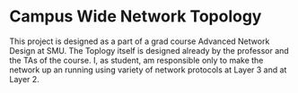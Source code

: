 # Campus Wide Network Topology 

This project is designed as a part of a grad course Advanced Network Design at SMU. The Toplogy itself is designed already by the professor and the TAs of the course. I, as student, am responsible only to make the network up an running using variety of network protocols at Layer 3 and at Layer 2.


